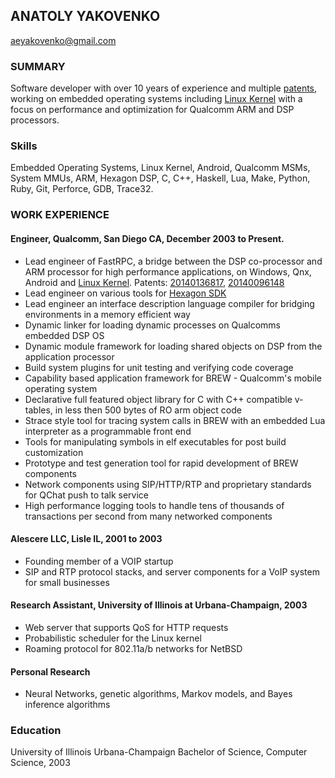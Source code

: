 ANATOLY YAKOVENKO
-----------------

aeyakovenko@gmail.com   

### SUMMARY

Software developer with over 10 years of experience and multiple
[patents], working on embedded operating systems including [Linux
Kernel] with a focus on performance and optimization for Qualcomm
ARM and DSP processors.

### Skills

Embedded Operating Systems, Linux Kernel, Android, Qualcomm MSMs,
System MMUs, ARM, Hexagon DSP, C, C++, Haskell, Lua, Make, Python,
Ruby, Git, Perforce, GDB, Trace32.


### WORK EXPERIENCE
#### Engineer, Qualcomm, San Diego CA, December 2003 to Present.
   * Lead engineer of FastRPC, a bridge between the DSP co-processor
     and ARM processor for high performance applications, on
     Windows, Qnx, Android and [Linux Kernel].  Patents: [20140136817],
     [20140096148]
   * Lead engineer on various tools for [Hexagon SDK]
   * Lead engineer an interface description language compiler for
     bridging environments in a memory efficient way
   * Dynamic linker for loading dynamic processes on
     Qualcomms embedded DSP OS
   * Dynamic module framework for loading shared objects
     on DSP from the application processor
   * Build system plugins for unit testing and verifying code
     coverage
   * Capability based application framework for BREW - Qualcomm's
     mobile operating system
   * Declarative full featured object library for C with C++
     compatible v-tables, in less then 500 bytes of RO arm object
     code
   * Strace style tool for tracing system calls in BREW with an
     embedded Lua interpreter as a programmable front end
   * Tools for manipulating symbols in elf executables for post
     build customization
   * Prototype and test generation tool for rapid development of
     BREW components
   * Network components using SIP/HTTP/RTP and proprietary
     standards for QChat push to talk service
   * High performance logging tools to handle tens of
     thousands of transactions per second from many networked
     components

#### Alescere LLC, Lisle IL, 2001 to 2003
   * Founding member of a VOIP startup
   * SIP and RTP protocol stacks, and server components for a VoIP system for
     small businesses

#### Research Assistant, University of Illinois at Urbana-Champaign, 2003
   * Web server that supports QoS for HTTP requests
   * Probabilistic scheduler for the Linux kernel
   * Roaming protocol for 802.11a/b networks for NetBSD

#### Personal Research
   * Neural Networks, genetic algorithms, Markov models, and
     Bayes inference algorithms

### Education
University of Illinois Urbana-Champaign Bachelor of Science, Computer Science, 2003

[20140136817]: https://www.google.com/patents/US20140136817
[20140096148]: https://www.google.com/patents/US20140096148
[Linux Kernel]: https://www.codeaurora.org/cgit/quic/le/kernel/msm/tree/drivers/char/adsprpc.c?h=msm-3.4
[Hexagon SDK]: https://developer.qualcomm.com/mobile-development/maximize-hardware/multimedia-optimization-hexagon-sdk
[patents]: https://www.google.com/search?tbo=p&tbm=pts&hl=en&q=ininventor:%22Anatoly+E.+Yakovenko%22

